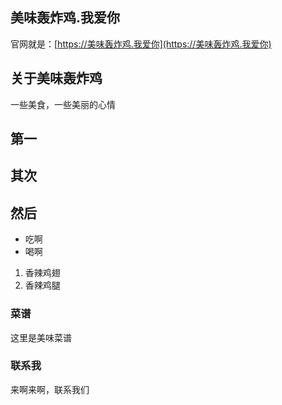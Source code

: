 ## 美味轰炸鸡.我爱你

官网就是：[https://美味轰炸鸡.我爱你](https://美味轰炸鸡.我爱你)



## 关于美味轰炸鸡

一些美食，一些美丽的心情


## 第一
## 其次
## 然后

- 吃啊
- 喝啊

1. 香辣鸡翅
2. 香辣鸡腿



### 菜谱

这里是美味菜谱

### 联系我

来啊来啊，联系我们
